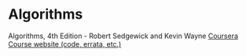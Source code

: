 # Algorithms
Algorithms, 4th Edition - Robert Sedgewick and Kevin Wayne
[Coursera](https://www.coursera.org/learn/algorithms-part1)
[Course website (code, errata, etc.)](https://algs4.cs.princeton.edu/home/)
